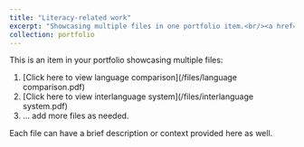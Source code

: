 ```yaml
---
title: "Literacy-related work"
excerpt: "Showcasing multiple files in one portfolio item.<br/><a href='/files/language comparison.pdf'><img src='/images/pdf_icon.png' alt='PDF Icon for language comparison'></a> <a href='/files/interlanguage system.pdf'><img src='/images/pdf_icon.png' alt='PDF Icon for interlanguage system'></a>"
collection: portfolio
---
```


This is an item in your portfolio showcasing multiple files:

1. [Click here to view language comparison](/files/language comparison.pdf)
2. [Click here to view interlanguage system](/files/interlanguage system.pdf)
3. ... add more files as needed.

Each file can have a brief description or context provided here as well.

